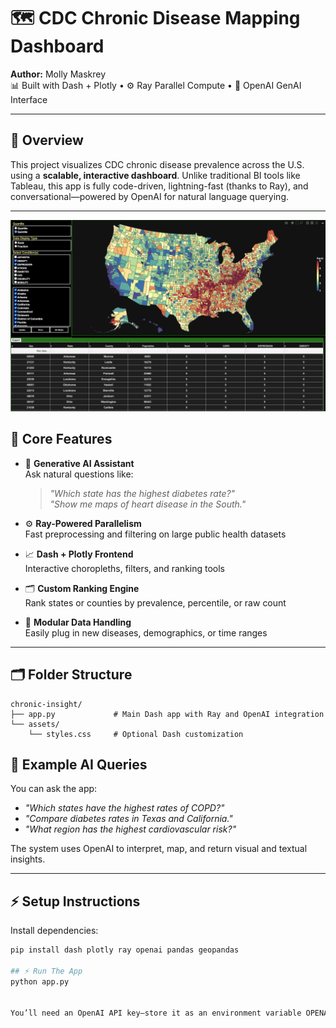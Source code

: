 # 🗺️ CDC Chronic Disease Mapping Dashboard

**Author:** Molly Maskrey  
📊 Built with Dash + Plotly • ⚙️ Ray Parallel Compute • 🤖 OpenAI GenAI Interface

---

## 🚀 Overview

This project visualizes CDC chronic disease prevalence across the U.S. using a **scalable, interactive dashboard**. Unlike traditional BI tools like Tableau, this app is fully code-driven, lightning-fast (thanks to Ray), and conversational—powered by OpenAI for natural language querying.

---
![Choropleth Dashboard Preview](./assets/dashboard-screenshot.png)


## 🔧 Core Features

- 🧠 **Generative AI Assistant**  
  Ask natural questions like:
  > *"Which state has the highest diabetes rate?"*  
  > *"Show me maps of heart disease in the South."*

- ⚙️ **Ray-Powered Parallelism**  
  Fast preprocessing and filtering on large public health datasets

- 📈 **Dash + Plotly Frontend**  
  Interactive choropleths, filters, and ranking tools

- 🗂️ **Custom Ranking Engine**  
  Rank states or counties by prevalence, percentile, or raw count

- 📡 **Modular Data Handling**  
  Easily plug in new diseases, demographics, or time ranges

---

## 🗂️ Folder Structure

```
chronic-insight/
├── app.py             # Main Dash app with Ray and OpenAI integration
└── assets/
    └── styles.css     # Optional Dash customization
```


## 🧠 Example AI Queries

You can ask the app:
- *"Which states have the highest rates of COPD?"*
- *"Compare diabetes rates in Texas and California."*
- *"What region has the highest cardiovascular risk?"*

The system uses OpenAI to interpret, map, and return visual and textual insights.

---

## ⚡ Setup Instructions

Install dependencies:
```bash
pip install dash plotly ray openai pandas geopandas

## ⚡ Run The App
python app.py


You’ll need an OpenAI API key—store it as an environment variable OPENAI_API_KEY.
